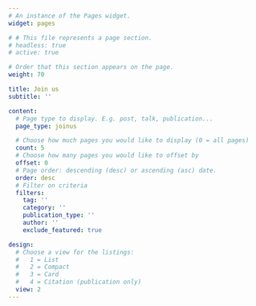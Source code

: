 ```yaml
---
# An instance of the Pages widget.
widget: pages

# # This file represents a page section.
# headless: true
# active: true 

# Order that this section appears on the page.
weight: 70

title: Join us
subtitle: ''

content:
  # Page type to display. E.g. post, talk, publication...
  page_type: joinus

  # Choose how much pages you would like to display (0 = all pages)
  count: 5
  # Choose how many pages you would like to offset by
  offset: 0
  # Page order: descending (desc) or ascending (asc) date.
  order: desc
  # Filter on criteria
  filters:
    tag: ''
    category: ''
    publication_type: ''
    author: ''
    exclude_featured: true

design:
  # Choose a view for the listings:
  #   1 = List
  #   2 = Compact
  #   3 = Card
  #   4 = Citation (publication only)
  view: 2
---
```

